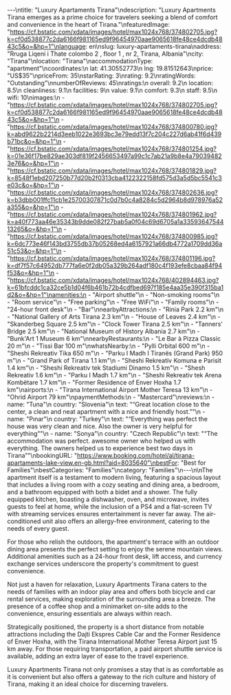 ---\ntitle: "Luxury Apartaments Tirana"\ndescription: "Luxury Apartments Tirana emerges as a prime choice for travelers seeking a blend of comfort and convenience in the heart of Tirana."\nfeaturedImage: "https://cf.bstatic.com/xdata/images/hotel/max1024x768/374802705.jpg?k=cf0d538877c2da6166f981165ed9f96454970aae9065618fe48ce4dcdb4843c5&o=&hp=1"\nlanguage: en\nslug: luxury-apartaments-tirana\naddress: "Rruga Liqeni i Thate colombo 2 , floor 1 , nr 2, Tirana, Albania"\ncity: "Tirana"\nlocation: "Tirana"\naccommodationType: "apartment"\ncoordinates:\n  lat: 41.30552773\n  lng: 19.81512643\nprice: "US$35"\npriceFrom: 35\nstarRating: 3\nrating: 9.2\nratingWords: "Outstanding"\nnumberOfReviews: 45\nratings:\n  overall: 9.2\n  location: 8.5\n  cleanliness: 9.1\n  facilities: 9\n  value: 9.1\n  comfort: 9.3\n  staff: 9.5\n  wifi: 10\nimages:\n  - "https://cf.bstatic.com/xdata/images/hotel/max1024x768/374802705.jpg?k=cf0d538877c2da6166f981165ed9f96454970aae9065618fe48ce4dcdb4843c5&o=&hp=1"\n  - "https://cf.bstatic.com/xdata/images/hotel/max1024x768/374800780.jpg?k=abd9622b2214d3eeb1022e3693bc3e79edd13f7c204c227d6ab41f6d439b71bc&o=&hp=1"\n  - "https://cf.bstatic.com/xdata/images/hotel/max1024x768/374801254.jpg?k=01e36f17be829ae303df819f2456653497a99c1c7ab21a9b8e4a790394823e76&o=&hp=1"\n  - "https://cf.bstatic.com/xdata/images/hotel/max1024x768/374801829.jpg?k=8548f1ebd207250b77d20b2f0313cba4122322158fd575d3a5d5bc5541c3e03c&o=&hp=1"\n  - "https://cf.bstatic.com/xdata/images/hotel/max1024x768/374802636.jpg?k=b3dbb001ffc11cb1e25700307871c0d7b0c4a8284c5d2964b8d978976a52a355&o=&hp=1"\n  - "https://cf.bstatic.com/xdata/images/hotel/max1024x768/374801962.jpg?k=a40f773aa46e35343b9dde082f27bab5a0f04c69d6705a1a3359364754413265&o=&hp=1"\n  - "https://cf.bstatic.com/xdata/images/hotel/max1024x768/374800985.jpg?k=6dc773e46f143bd3755db37b05268ed4a6157921a66db4772a1709dd36a51c53&o=&hp=1"\n  - "https://cf.bstatic.com/xdata/images/hotel/max1024x768/374801196.jpg?k=df7f57c64952db777fa6e0f2db05a329b264adf180c4f193efe8cbaa84f94f53&o=&hp=1"\n  - "https://cf.bstatic.com/xdata/images/hotel/max1024x768/402894463.jpg?k=61bfcddc1ca32ce5b1d04f6b461b72b4cdfbed697f185e4aa35e390f315ba1d2&o=&hp=1"\namenities:\n  - "Airport shuttle"\n  - "Non-smoking rooms"\n  - "Room service"\n  - "Free parking"\n  - "Free WiFi"\n  - "Family rooms"\n  - "24-hour front desk"\n  - "Bar"\nnearbyAttractions:\n  - "Rinia Park 2.2 km"\n  - "National Gallery of Arts Tirana 2.3 km"\n  - "House of Leaves 2.4 km"\n  - "Skanderbeg Square 2.5 km"\n  - "Clock Tower Tirana 2.5 km"\n  - "Tanners' Bridge 2.5 km"\n  - "National Museum of History Albania 2.7 km"\n  - "Bunk'Art 1 Museum 6 km"\nnearbyRestaurants:\n  - "Le Bar à Pizza Classic 20 m"\n  - "Tissi Bar 100 m"\nwhatsNearby:\n  - "Pylli Orbital 600 m"\n  - "Sheshi Rekreativ Tika 650 m"\n  - "Parku I Madh I Tiranës (Grand Park) 950 m"\n  - "Grand Park of Tirana 1.1 km"\n  - "Sheshi Rekreativ Komuna e Parisit 1.4 km"\n  - "Sheshi Rekreativ tek Stadiumi Dinamo 1.5 km"\n  - "Shesh Rekreativ 1.6 km"\n  - "Parku I Madh 1.7 km"\n  - "Sheshi Rekreativ tek Arena Kombëtare 1.7 km"\n  - "Former Residence of Enver Hoxha 1.7 km"\nairports:\n  - "Tirana International Airport Mother Teresa 13 km"\n  - "Ohrid Airport 79 km"\npaymentMethods:\n  - "Mastercard"\nreviews:\n  - name: "Tuna"\n    country: "Slovenia"\n    text: "“Great location close to the center, a clean and neat apartment with a nice and friendly host.”"\n  - name: "Pınar"\n    country: "Turkey"\n    text: "“Everything was perfect the house was very clean and nice. Also the owner is very helpful for everything”"\n  - name: "Sonya"\n    country: "Czech Republic"\n    text: "“The accommodation was perfect. awesome owner who helped us with everything. The owners helped us to experience best two days in Tirana”"\nbookingURL: "https://www.booking.com/hotel/al/tirana-apartaments-lake-view.en-gb.html?aid=8035640"\nbestFor: "Best for Families"\nbestCategories: "Families"\ncategory: "Families"\n---\n\nThe apartment itself is a testament to modern living, featuring a spacious layout that includes a living room with a cozy seating and dining area, a bedroom, and a bathroom equipped with both a bidet and a shower. The fully equipped kitchen, boasting a dishwasher, oven, and microwave, invites guests to feel at home, while the inclusion of a PS4 and a flat-screen TV with streaming services ensures entertainment is never far away. The air-conditioned unit also offers an allergy-free environment, catering to the needs of every guest.

For those who relish the outdoors, the apartment's terrace with an outdoor dining area presents the perfect setting to enjoy the serene mountain views. Additional amenities such as a 24-hour front desk, lift access, and currency exchange services underscore the property's commitment to guest convenience.

Not just a haven for relaxation, Luxury Apartments Tirana caters to the needs of families with an indoor play area and offers both bicycle and car rental services, making exploration of the surrounding area a breeze. The presence of a coffee shop and a minimarket on-site adds to the convenience, ensuring essentials are always within reach.

Strategically positioned, the property is a short distance from notable attractions including the Dajti Ekspres Cable Car and the Former Residence of Enver Hoxha, with the Tirana International Mother Teresa Airport just 15 km away. For those requiring transportation, a paid airport shuttle service is available, adding an extra layer of ease to the travel experience.

Luxury Apartments Tirana not only promises a stay that is as comfortable as it is convenient but also offers a gateway to the rich culture and history of Tirana, making it an ideal choice for discerning travelers.